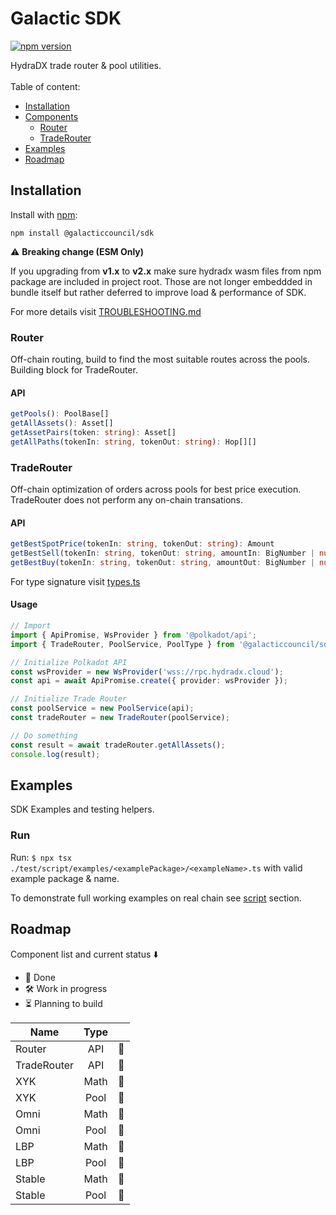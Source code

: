 # Galactic SDK

[![npm version](https://img.shields.io/npm/v/@galacticcouncil/sdk.svg)](https://www.npmjs.com/package/@galacticcouncil/sdk)

</p>
HydraDX trade router & pool utilities.
<br />
<br />
Table of content:

- [Installation](#installation)
- [Components](#components)
  - [Router](#router)
  - [TradeRouter](#traderouter)
- [Examples](#examples)
- [Roadmap](#roadmap)

## Installation

Install with [npm](https://www.npmjs.com/):

`npm install @galacticcouncil/sdk`

⚠️ **Breaking change (ESM Only)**

If you upgrading from **v1.x** to **v2.x** make sure hydradx wasm
files from npm package are included in project root. Those are not
longer embeddded in bundle itself but rather deferred to improve
load & performance of SDK. 

For more details visit [TROUBLESHOOTING.md](TROUBLESHOOTING.md)

### Router

Off-chain routing, build to find the most suitable routes across the pools. Building block for TradeRouter.

#### API

```typescript
getPools(): PoolBase[]
getAllAssets(): Asset[]
getAssetPairs(token: string): Asset[]
getAllPaths(tokenIn: string, tokenOut: string): Hop[][]
```

### TradeRouter

Off-chain optimization of orders across pools for best price execution. TradeRouter does not perform any on-chain transations.

#### API

```typescript
getBestSpotPrice(tokenIn: string, tokenOut: string): Amount
getBestSell(tokenIn: string, tokenOut: string, amountIn: BigNumber | number | string): Trade
getBestBuy(tokenIn: string, tokenOut: string, amountOut: BigNumber | number | string): Trade
```

For type signature visit [types.ts](src/types.ts)<br />

#### Usage

```typescript
// Import
import { ApiPromise, WsProvider } from '@polkadot/api';
import { TradeRouter, PoolService, PoolType } from '@galacticcouncil/sdk';

// Initialize Polkadot API
const wsProvider = new WsProvider('wss://rpc.hydradx.cloud');
const api = await ApiPromise.create({ provider: wsProvider });

// Initialize Trade Router
const poolService = new PoolService(api);
const tradeRouter = new TradeRouter(poolService);

// Do something
const result = await tradeRouter.getAllAssets();
console.log(result);
```

## Examples

SDK Examples and testing helpers.

### Run

Run: `$ npx tsx ./test/script/examples/<examplePackage>/<exampleName>.ts` with valid example package & name.

To demonstrate full working examples on real chain see [script](test/script/examples) section.

## Roadmap

Component list and current status ⬇️

- 🧪 Done
- 🛠 Work in progress
- ⏳ Planning to build

| Name        | Type |     |
| ----------- | :--: | --: |
| Router      | API  |  🧪 |
| TradeRouter | API  |  🧪 |
| XYK         | Math |  🧪 |
| XYK         | Pool |  🧪 |
| Omni        | Math |  🧪 |
| Omni        | Pool |  🧪 |
| LBP         | Math |  🧪 |
| LBP         | Pool |  🧪 |
| Stable      | Math |  🧪 |
| Stable      | Pool |  🧪 |
